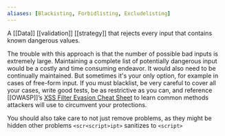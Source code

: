 ```yaml
---
aliases: [Blackisting, Forbidlisting, Excludelisting]
---
```


A  [[Data]] [[validation]] [[strategy]] that rejects every input that contains known dangerous values.

The trouble with this approach is that the number of possible bad inputs is extremely large. Maintaining a complete list of potentially dangerous input would be a costly and time consuming endeavor. It would also need to be continually maintained. But sometimes it's your only option, for example in cases of free-form input. If you must blacklist, be very careful to cover all your cases, write good tests, be as restrictive as you can, and reference [[OWASP]]’s [XSS Filter Evasion Cheat Sheet](https://www.owasp.org/index.php/XSS_Filter_Evasion_Cheat_Sheet) to learn common methods attackers will use to circumvent your protections.

You should also take care to not just remove problems, as they might be hidden other problems `<scr<script>ipt>` sanitizes to `<script>`